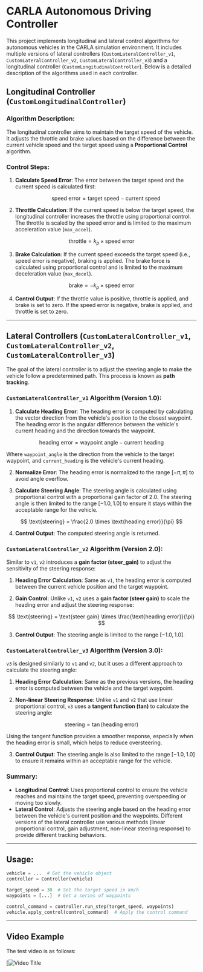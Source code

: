 # CARLA Autonomous Driving Controller

This project implements longitudinal and lateral control algorithms for autonomous vehicles in the CARLA simulation environment. It includes multiple versions of lateral controllers (`CustomLateralController_v1`, `CustomLateralController_v2`, `CustomLateralController_v3`) and a longitudinal controller (`CustomLongitudinalController`). Below is a detailed description of the algorithms used in each controller.

## Longitudinal Controller (`CustomLongitudinalController`)

### Algorithm Description:
The longitudinal controller aims to maintain the target speed of the vehicle. It adjusts the throttle and brake values based on the difference between the current vehicle speed and the target speed using a **Proportional Control** algorithm.

### Control Steps:

1. **Calculate Speed Error**: The error between the target speed and the current speed is calculated first:

   $$
   \text{speed error} = \text{target speed} - \text{current speed}
   $$

 2. **Throttle Calculation**: If the current speed is below the target speed, the longitudinal controller increases the throttle using proportional control. The throttle is scaled by the speed error and is limited to the maximum acceleration value (`max_accel`). 

   $$
   \text{throttle} = k_p \times \text{speed error}
   $$
   
 3. **Brake Calculation**: If the current speed exceeds the target speed (i.e., speed error is negative), braking is applied. The brake force is calculated using proportional control and is limited to the maximum deceleration value (`max_decel`).

   $$
   \text{brake} = -k_p \times \text{speed error}
   $$

 4. **Control Output**: If the throttle value is positive, throttle is applied, and brake is set to zero. If the speed error is negative, brake is applied, and throttle is set to zero.

---

## Lateral Controllers (`CustomLateralController_v1`, `CustomLateralController_v2`, `CustomLateralController_v3`)

The goal of the lateral controller is to adjust the steering angle to make the vehicle follow a predetermined path. This process is known as **path tracking**.

### `CustomLateralController_v1` Algorithm (Version 1.0):

 1. **Calculate Heading Error**: The heading error is computed by calculating the vector direction from the vehicle's position to the closest waypoint. The heading error is the angular difference between the vehicle's current heading and the direction towards the waypoint.

   $$
   \text{heading error} = \text{waypoint angle} - \text{current heading}
   $$

   Where `waypoint_angle` is the direction from the vehicle to the target waypoint, and `current_heading` is the vehicle's current heading.

 2. **Normalize Error**: The heading error is normalized to the range $[-\pi, \pi]$ to avoid angle overflow.

 3. **Calculate Steering Angle**: The steering angle is calculated using proportional control with a proportional gain factor of 2.0. The steering angle is then limited to the range $[-1.0, 1.0]$ to ensure it stays within the acceptable range for the vehicle.

   $$
   \text{steering} = \frac{2.0 \times \text{heading error}}{\pi}
   $$

 4. **Control Output**: The computed steering angle is returned.

### `CustomLateralController_v2` Algorithm (Version 2.0):

Similar to `v1`, `v2` introduces a **gain factor (steer_gain)** to adjust the sensitivity of the steering response:

 1. **Heading Error Calculation**: Same as `v1`, the heading error is computed between the current vehicle position and the target waypoint.

 2. **Gain Control**: Unlike `v1`, `v2` uses a **gain factor (steer gain)** to scale the heading error and adjust the steering response:

   $$
   \text{steering} = \text{steer gain} \times \frac{\text{heading error}}{\pi}
   $$

 3. **Control Output**: The steering angle is limited to the range $[-1.0, 1.0]$.

### `CustomLateralController_v3` Algorithm (Version 3.0):

`v3` is designed similarly to `v1` and `v2`, but it uses a different approach to calculate the steering angle:

 1. **Heading Error Calculation**: Same as the previous versions, the heading error is computed between the vehicle and the target waypoint.

 2. **Non-linear Steering Response**: Unlike `v1` and `v2` that use linear proportional control, `v3` uses a **tangent function (tan)** to calculate the steering angle:

   $$
   \text{steering} = \tan(\text{heading error})
   $$

   Using the tangent function provides a smoother response, especially when the heading error is small, which helps to reduce oversteering.

 3. **Control Output**: The steering angle is also limited to the range $[-1.0, 1.0]$ to ensure it remains within an acceptable range for the vehicle.

### Summary:
- **Longitudinal Control**: Uses proportional control to ensure the vehicle reaches and maintains the target speed, preventing overspeeding or moving too slowly.
- **Lateral Control**: Adjusts the steering angle based on the heading error between the vehicle's current position and the waypoints. Different versions of the lateral controller use various methods (linear proportional control, gain adjustment, non-linear steering response) to provide different tracking behaviors.

---

## Usage:

```python
vehicle = ...  # Get the vehicle object
controller = Controller(vehicle)

target_speed = 30  # Set the target speed in km/h
waypoints = [...]  # Get a series of waypoints

control_command = controller.run_step(target_speed, waypoints)
vehicle.apply_control(control_command)  # Apply the control command

```
---

## Video Example

The test video is as follows:

[![Video Title]()
